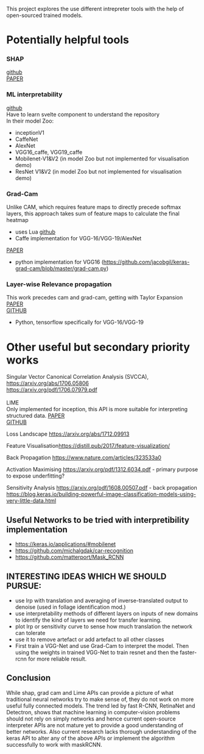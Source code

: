 This project explores the use different intrepreter tools with the help of open-sourced trained models. 

# Potentially helpful tools
### SHAP
[github](https://github.com/slundberg/shap)<br />
[PAPER](http://papers.nips.cc/paper/7062-a-unified-approach-to-interpreting-model-predictions)

### ML interpretability
[github](https://github.com/tensorflow/lucid)<br />
Have to learn  svelte component to understand the repository<br />
In their model Zoo:
- inceptionV1
- CaffeNet
- AlexNet
- VGG16_caffe, VGG19_caffe
- Mobilenet-V1&V2 (in model Zoo but not implemented for visualisation demo)
- ResNet V1&V2 (in model Zoo but not implemented for visualisation demo)

### Grad-Cam
Unlike CAM, which requires feature maps to directly precede softmax layers, this approach takes sum of feature maps to calculate the final heatmap<br />
- uses Lua
[github](https://github.com/ramprs/grad-cam)<br />
 - Caffe implementation for VGG-16/VGG-19/AlexNet<br />

[PAPER](https://arxiv.org/abs/1610.02391)<br />
- python implementation for VGG16 (https://github.com/jacobgil/keras-grad-cam/blob/master/grad-cam.py)<br />



### Layer-wise Relevance propagation
This work precedes cam and grad-cam, getting with Taylor Expansion<br />
[PAPER](https://journals.plos.org/plosone/article?id=10.1371/journal.pone.0130140)<br />
[GITHUB](https://github.com/atulshanbhag/Layerwise-Relevance-Propagation/blob/master/vgg/lrp.py)<br />
- Python, tensorflow specifically for VGG-16/VGG-19

# Other useful but secondary priority works
Singular Vector Canonical Correlation Analysis (SVCCA), <https://arxiv.org/abs/1706.05806><br />
<https://arxiv.org/pdf/1706.07979.pdf><br />
<br />
LIME<br />
Only implemented for inception, this API is more suitable for interpreting structured data. 
[PAPER](https://arxiv.org/abs/1602.04938)<br />
[GITHUB](https://github.com/marcotcr/lime)<br />

Loss Landscape <https://arxiv.org/abs/1712.09913><br />

Feature Visualisation<https://distill.pub/2017/feature-visualization/><br />

Back Propagation <https://www.nature.com/articles/323533a0><br />

Activation Maximising <https://arxiv.org/pdf/1312.6034.pdf> - primary purpose to expose underfitting?<br />

Sensitivity Analysis <https://arxiv.org/pdf/1608.00507.pdf> - back propagation<br />
https://blog.keras.io/building-powerful-image-classification-models-using-very-little-data.html<br />


## Useful Networks to be tried with interpretibility implementation
- <https://keras.io/applications/#mobilenet>
- <https://github.com/michalgdak/car-recognition>
- <https://github.com/matterport/Mask_RCNN>

## INTERESTING IDEAS WHICH WE SHOULD PURSUE:
 - use lrp with translation and averaging of inverse-translated output to denoise (used in follage identification mod.)
 - use interpretability methods of different layers on inputs of new domains to identify the kind of layers we need for transfer learning.
 - plot lrp or sensitivity curve to sense how much translation the network can tolerate
 - use it to remove artefact or add artefact to all other classes
 - First train a VGG-Net and use Grad-Cam to interpret the model. Then using the weights in trained VGG-Net to train resnet and then the faster-rcnn for more reliable result. 

 ## Conclusion
 While shap, grad cam and Lime APIs can provide a picture of what traditional neural networks try to make sense of, they do not work on more useful fully connected models. The trend led by fast R-CNN, RetinaNet and Detectron, shows that machine learning in computer-vision problems should not rely on simply networks and hence current open-source interpreter APIs are not mature yet to provide a good understanding of better networks. Also current research lacks thorough understanding of the keras API to alter any of the above APIs or implement the algorithm successfully to work with maskRCNN. 

